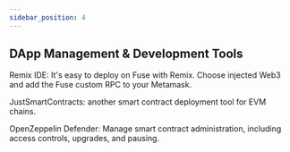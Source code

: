 ```yaml
---
sidebar_position: 4
---
```


## DApp Management & Development Tools

Remix IDE: It's easy to deploy on Fuse with Remix. Choose injected Web3 and add the Fuse custom RPC to your Metamask.

JustSmartContracts: another smart contract deployment tool for EVM chains.

OpenZeppelin Defender: Manage smart contract administration, including access controls, upgrades, and pausing.
